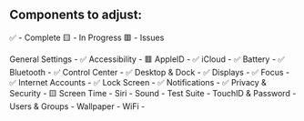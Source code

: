 ## Components to adjust:
✅ - Complete 
🟨 - In Progress
🟥 - Issues 

General Settings - ✅
Accessibility - 🟥
AppleID - ✅
iCloud - ✅
Battery - ✅
Bluetooth - ✅
Control Center - ✅
Desktop & Dock - ✅
Displays - ✅
Focus - ✅
Internet Accounts - ✅
Lock Screen - ✅
Notifications - ✅
Privacy & Security - 🟨
Screen Time - 
Siri - 
Sound - 
Test Suite - 
TouchID & Password - 
Users & Groups -
Wallpaper - 
WiFi - 
